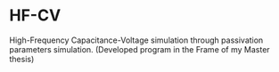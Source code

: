 # HF-CV
High-Frequency Capacitance-Voltage simulation through passivation parameters simulation.
(Developed program in the Frame of my Master thesis)
